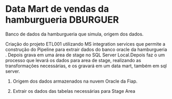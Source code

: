 # Data Mart de vendas da hamburgueria DBURGUER

Banco de dados da hamburgueria que simula, origem dos dados. 

Criação do projeto ETL001 utilizando MS integration services que permite a construção do Pipeline para extrair dados do banco oracle da hamburgueria . Depois grava em uma área de stage no SQL Server Local.Depois faz o um processo que levará os dados para area de stage, realizando as transformações necessárias, e os gravará em um data mart, também em sql server.

1.  Origem dos dados armazenados na nuvem Oracle da Fiap.

2.  Extrair os dados das tabelas necessárias para Stage Area